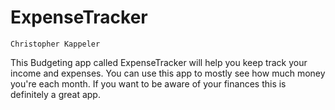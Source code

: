 # ExpenseTracker

``Christopher Kappeler``

This Budgeting app called ExpenseTracker will help you keep track your income and expenses. You can use this app to mostly see how much money you're each month. If you want to be aware of your finances this is definitely a great app.
